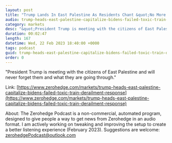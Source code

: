 ```yaml
---
layout: post
title: "Trump Lands In East Palestine As Residents Chant &quot;No More Joe&quot; "
audio: trump-heads-east-palestine-capitalize-bidens-failed-toxic-train-derailment-response-1
category: markets
desc: "&quot;President Trump is meeting with the citizens of East Palestine and will never forget them and what they are going through.&quot; "
duration: 00:02:47
length: 167
datetime: Wed, 22 Feb 2023 18:40:00 +0000
tags: podcast
guid: trump-heads-east-palestine-capitalize-bidens-failed-toxic-train-derailment-response-0
order: 0
---
```

&quot;President Trump is meeting with the citizens of East Palestine and will never forget them and what they are going through.&quot; 

Link: [https://www.zerohedge.com/markets/trump-heads-east-palestine-capitalize-bidens-failed-toxic-train-derailment-response](https://www.zerohedge.com/markets/trump-heads-east-palestine-capitalize-bidens-failed-toxic-train-derailment-response)

About: The Zerohedge Podcast is a non-commercial, automated program, designed to give people a way to get news from Zerohedge in an audio format.  I am actively working on tweaking and improving the setup to create a better listening experience (February 2023).  Suggestions are welcome: [zerohedgePodcast@outlook.com](mailto:zerohedgePodcast@outlook.com)